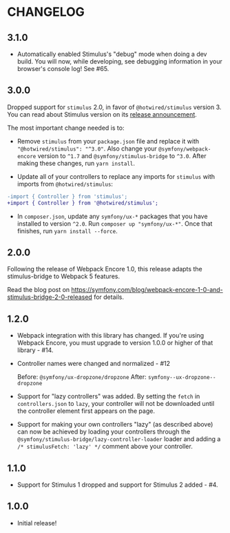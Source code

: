 # CHANGELOG

## 3.1.0

* Automatically enabled Stimulus's "debug" mode when doing a dev build. You will
  now, while developing, see debugging information in your browser's console log!
  See #65.

## 3.0.0

Dropped support for `stimulus` 2.0, in favor of `@hotwired/stimulus` version 3.
You can read about Stimulus version on its [release announcement](https://world.hey.com/hotwired/stimulus-3-c438d432).

The most important change needed is to:

* Remove `stimulus` from your `package.json` file and replace it with `"@hotwired/stimulus": "^3.0"`.
  Also change your `@symfony/webpack-encore` version to `^1.7` and `@symfony/stimulus-bridge` to `^3.0`.
  After making these changes, run `yarn install`.

* Update all of your controllers to replace any imports for `stimulus` with
  imports from `@hotwired/stimulus`:

```diff
-import { Controller } from 'stimulus';
+import { Controller } from '@hotwired/stimulus';
```

* In `composer.json`, update any `symfony/ux-*` packages that you have installed to version `^2.0`.
  Run `composer up "symfony/ux-*"`. Once that finishes, run `yarn install --force`.

## 2.0.0

Following the release of Webpack Encore 1.0, this release adapts the stimulus-bridge to Webpack 5
features.

Read the blog post on https://symfony.com/blog/webpack-encore-1-0-and-stimulus-bridge-2-0-released
for details.

## 1.2.0

* Webpack integration with this library has changed. If you're using
  Webpack Encore, you must upgrade to version 1.0.0 or higher of that
  library - #14.

* Controller names were changed and normalized - #12

  Before: `@symfony/ux-dropzone/dropzone`
  After: `symfony--ux-dropzone--dropzone`

* Support for "lazy controllers" was added. By setting the `fetch`
  in `controllers.json` to `lazy`, your controller will not
  be downloaded until the controller element first appears on the page.

* Support for making your own controllers "lazy" (as described above)
  can now be achieved by loading your controllers through the
  `@symfony/stimulus-bridge/lazy-controller-loader` loader and
  adding a `/* stimulusFetch: 'lazy' */` comment above your controller.

## 1.1.0

* Support for Stimulus 1 dropped and support for Stimulus 2 added - #4.

## 1.0.0

* Initial release!
